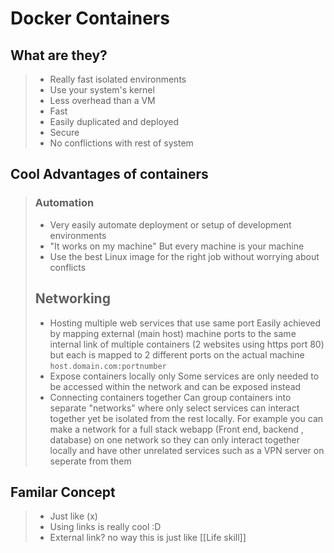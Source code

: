 # Docker Containers
## What are they?
>- Really fast isolated environments 
>- Use your system's kernel
>- Less overhead than a VM 
>- Fast
>- Easily duplicated and deployed
>- Secure
>- No conflictions with rest of system

## Cool Advantages of containers
>### Automation
>- Very easily automate deployment or setup of development environments
>- "It works on my machine" But every machine is your machine
>- Use the best Linux image for the right job without worrying about conflicts
>## Networking
>- Hosting multiple web services that use same port
> 	 Easily achieved by mapping external (main host) machine ports to the same internal link of multiple containers (2 websites using https port 80) but each is mapped to 2 different ports on the actual machine `host.domain.com:portnumber`
>- Expose containers locally only
>	Some services are only needed to be accessed within the network and can be exposed instead
>- Connecting containers together
>	Can group containers into separate "networks" where only select services can interact together yet be isolated from the rest locally. For example you can make a network for a full stack webapp (Front end, backend , database) on one network so they can only interact together locally and have other unrelated services such as a VPN server on seperate from them
>
## Familar Concept
>- Just like (x)
>- Using links is really cool :D
>- External link? no way this is just like [[Life skill]]



